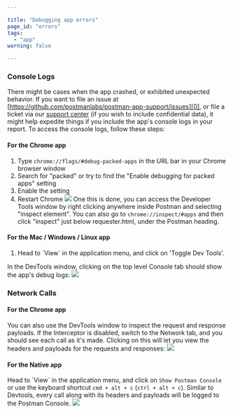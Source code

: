 ```yaml
---

title: "Debugging app errors"
page_id: "errors"
tags: 
  - "app"
warning: false

---
```


### Console Logs

There might be cases when the app crashed, or exhibited unexpected behavior. If you want to file an issue at [https://github.com/postmanlabs/postman-app-support/issues][0], or file a ticket via our [support center][1] (if you wish to include confidential data), it might help expedite things if you include the app's console logs in your report. To access the console logs, follow these steps:

#### For the Chrome app

1. Type `chrome://flags/#debug-packed-apps` in the URL bar in your Chrome browser window
2. Search for "packed" or try to find the "Enable debugging for packed apps" setting
3. Enable the setting
4. Restart Chrome
![](https://assets.postman.com/postman-docs/flags.png)
One this is done, you can access the Developer Tools window by right clicking anywhere inside Postman and selecting "inspect element". You can also go to `chrome://inspect/#apps` and then click "inspect" just below requester.html, under the Postman heading.

#### For the Mac / Windows / Linux app

1. Head to \`View\` in the application menu, and click on 'Toggle Dev Tools'.

In the DevTools window, clicking on the top level Console tab should show the app's debug logs:
![](https://www.postman.com/img/v1/docs/errors_console.png)

### Network Calls

#### For the Chrome app

You can also use the DevTools window to inspect the request and response payloads. If the Interceptor is disabled, switch to the Network tab, and you should see each call as it's made. Clicking on this will let you view the headers and payloads for the requests and responses:
![](https://www.postman.com/img/v1/docs/errors_network.png)

[0]: https://github.com/postmanlabs/postman-app-support/issues
[1]: https://support.getpostman.com/hc

#### For the Native app

Head to \`View\` in the application menu, and click on `Show Postman Console` or use the keyboard shortcut `cmd + alt + c` (`ctrl + alt + c`). Similar to Devtools, every call along with its headers and payloads will be logged to the Postman Console.
![](https://cloud.githubusercontent.com/assets/1330851/20257546/4546dd8e-aa70-11e6-8242-1f6872899420.png)
